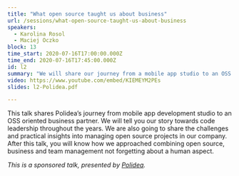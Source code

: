 ```yaml
---
title: "What open source taught us about business"
url: /sessions/what-open-source-taught-us-about-business
speakers:
  - Karolina Rosol
  - Maciej Oczko
block: 13
time_start: 2020-07-16T17:00:00.000Z
time_end: 2020-07-16T17:45:00.000Z
id: l2
summary: "We will share our journey from a mobile app studio to an OSS oriented partner, as well as the challenges and practical insights into managing open source projects in our company."
video: https://www.youtube.com/embed/KIEMEYM2PEs
slides: l2-Polidea.pdf

---
```


This talk shares Polidea’s journey from mobile app development studio to an OSS oriented business partner. We will tell you our story towards code leadership throughout the years. We are also going to share the challenges and practical insights into managing open source projects in our company. After this talk, you will know how we approached combining open source, business and team management not forgetting about a human aspect.
<!--more-->

*This is a sponsored talk, presented by [Polidea](https://www.polidea.com).*
